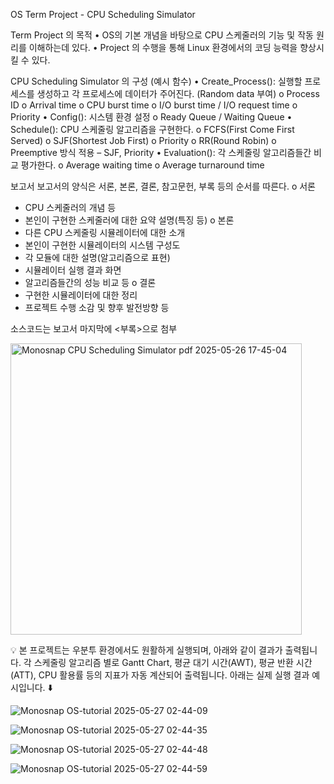 OS Term Project - CPU Scheduling Simulator

Term Project 의 목적
• OS의 기본 개념을 바탕으로 CPU 스케줄러의 기능 및 작동 원리를 이해하는데 있다.
• Project 의 수행을 통해 Linux 환경에서의 코딩 능력을 향상시킬 수 있다.

CPU Scheduling Simulator 의 구성 (예시 함수)
• Create_Process(): 실행할 프로세스를 생성하고 각 프로세스에 데이터가 주어진다. (Random data 부여)
  o Process ID
  o Arrival time
  o CPU burst time
  o I/O burst time / I/O request time o Priority
• Config(): 시스템 환경 설정
  o Ready Queue / Waiting Queue
• Schedule(): CPU 스케줄링 알고리즘을 구현한다. o FCFS(First Come First Served)
  o SJF(Shortest Job First)
  o Priority
  o RR(Round Robin)
  o Preemptive 방식 적용 – SJF, Priority
• Evaluation(): 각 스케줄링 알고리즘들간 비교 평가한다.
  o Average waiting time
  o Average turnaround time

보고서
보고서의 양식은 서론, 본론, 결론, 참고문헌, 부록 등의 순서를 따른다. 
o 서론
  * CPU 스케줄러의 개념 등
  * 본인이 구현한 스케줄러에 대한 요약 설명(특징 등)
o 본론
  * 다른 CPU 스케줄링 시뮬레이터에 대한 소개
  * 본인이 구현한 시뮬레이터의 시스템 구성도
  * 각 모듈에 대한 설명(알고리즘으로 표현)
  * 시뮬레이터 실행 결과 화면
  * 알고리즘들간의 성능 비교 등
o 결론
  * 구현한 시뮬레이터에 대한 정리
  * 프로젝트 수행 소감 및 향후 발전방향 등

소스코드는 보고서 마지막에 <부록>으로 첨부

<img width="466" alt="Monosnap CPU Scheduling Simulator pdf 2025-05-26 17-45-04" src="https://github.com/user-attachments/assets/72707a98-fe3c-4ca3-b699-8cc7bf832bc8" />


💡 본 프로젝트는 우분투 환경에서도 원활하게 실행되며, 아래와 같이 결과가 출력됩니다.
각 스케줄링 알고리즘 별로 Gantt Chart, 평균 대기 시간(AWT), 평균 반환 시간(ATT), CPU 활용률 등의 지표가 자동 계산되어 출력됩니다.
아래는 실제 실행 결과 예시입니다. ⬇️

![Monosnap OS-tutorial 2025-05-27 02-44-09](https://github.com/user-attachments/assets/ad252f11-4f07-4566-9133-820babb08e0f)

![Monosnap OS-tutorial 2025-05-27 02-44-35](https://github.com/user-attachments/assets/b6e34a1f-1cbf-4cc1-9e9f-bdb2fd3153c5)

![Monosnap OS-tutorial 2025-05-27 02-44-48](https://github.com/user-attachments/assets/c1422af6-a81c-486a-a2ad-d65139c5c976)

![Monosnap OS-tutorial 2025-05-27 02-44-59](https://github.com/user-attachments/assets/21e743c0-ae79-4fc8-b339-88e6c63f463b)

